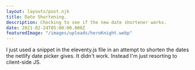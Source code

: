 ```yaml
---
layout: layouts/post.njk
title: Date Shortening.
description: Checking to see if the new date shortener works.
date: 2021-02-24T05:00:00.000Z
featuredImage: "/images/uploads/heroKnight.webp"
---
```

I just used a snippet in the eleventy.js file in an attempt to shorten the dates the netlify date picker gives. It didn't work. Instead I'm just resorting to client-side JS.